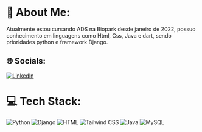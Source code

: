 # 💫 About Me:
Atualmente estou cursando ADS na Biopark desde janeiro de 2022,  possuo conhecimento em linguagens como Html, Css, Java e dart, sendo prioridades python e framework Django.


## 🌐 Socials:
[![LinkedIn](https://img.shields.io/badge/LinkedIn-%230077B5.svg?logo=linkedin&logoColor=white)](https://linkedin.com/in/matheus-amaral-de-sousa-142072238/) 

# 💻 Tech Stack:
![Python](https://img.shields.io/badge/python-3670A0?style=for-the-badge&logo=python&logoColor=ffdd54) ![Django](https://img.shields.io/badge/django-%23092E20.svg?style=for-the-badge&logo=django&logoColor=white) ![HTML](https://img.shields.io/badge/HTML-239120?style=for-the-badge&logo=html5&logoColor=white) ![Tailwind CSS](https://img.shields.io/badge/Tailwind%20CSS-38B2AC?style=for-the-badge&logo=tailwind-css&logoColor=white) ![Java](https://img.shields.io/badge/Java-007396?style=for-the-badge&logo=java&logoColor=white) ![MySQL](https://img.shields.io/badge/MySQL-4479A1?style=for-the-badge&logo=mysql&logoColor=white)

<!-- Proudly created with GPRM ( https://gprm.itsvg.in ) -->
